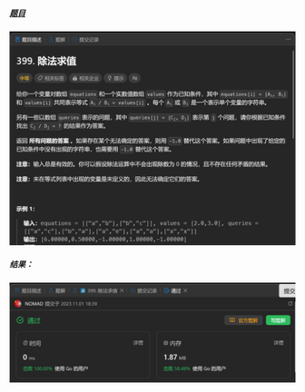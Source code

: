 ##### [题目](https://leetcode.cn/problems/evaluate-division/description/)
![pic](img.png)
##### 结果：
![pic](result.png)